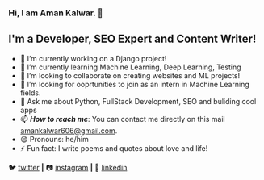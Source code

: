 ### Hi, I am Aman Kalwar. 👋

## I'm a Developer, SEO Expert and Content Writer!

- 🔭 I’m currently working on a Django project!
- 🌱 I’m currently learning Machine Learning, Deep Learning, Testing
- 👯 I’m looking to collaborate on creating websites and ML projects!
- 🤔 I’m looking for ooprtunities to join as an intern in Machine Learning fields.
- 💬 Ask me about Python, FullStack Development, SEO and buliding cool apps
- 📫 ***How to reach me***: You can contact me directly on this mail [amankalwar606@gmail.com](mailto:amankalwar606@gmail.com).
- 😄 Pronouns: he/him
- ⚡ Fun fact: I write poems and quotes about love and life!

🐦 [twitter][twitter] **|** 
📷 [instagram][instagram] **|** 
👔 [linkedin][linkedin]

[twitter]: https://twitter.com/707Aman
[instagram]: https://www.instagram.com/kalwar.aman/
[linkedin]: https://www.linkedin.com/in/aman-kalwar-8ab1b6145/


